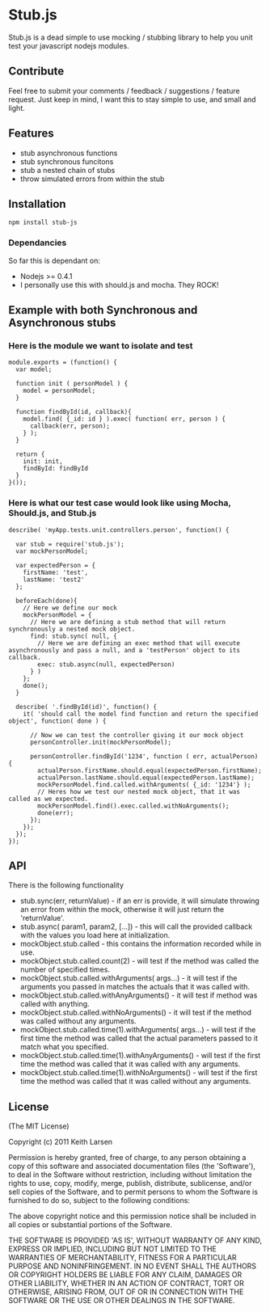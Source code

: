 Stub.js
=======

Stub.js is a dead simple to use mocking / stubbing library to help you unit test your javascript nodejs modules.

## Contribute

Feel free to submit your comments / feedback / suggestions / feature request.  Just keep in mind, I want this to stay simple to use, and small and light.

## Features

 * stub asynchronous functions
 * stub synchronous funcitons
 * stub a nested chain of stubs
 * throw simulated errors from within the stub
 
## Installation

    npm install stub-js

### Dependancies

So far this is dependant on:

  * Nodejs >= 0.4.1
  * I personally use this with should.js and mocha. They ROCK!

## Example with both Synchronous and Asynchronous stubs

### Here is the module we want to isolate and test

    module.exports = (function() {
      var model;
    
      function init ( personModel ) {
        model = personModel;
      }
    
      function findById(id, callback){
        model.find( {_id: id } ).exec( function( err, person ) {
          callback(err, person);
        } );
      }
    
      return {
        init: init,
        findById: findById
      }
    }());

### Here is what our test case would look like using Mocha, Should.js, and Stub.js

    describe( 'myApp.tests.unit.controllers.person', function() {
    
      var stub = require('stub.js');
      var mockPersonModel;
      
      var expectedPerson = {
        firstName: 'test',
        lastName: 'test2'
      };
    
      beforeEach(done){
        // Here we define our mock
        mockPersonModel = { 
          // Here we are defining a stub method that will return synchronously a nested mock object.
          find: stub.sync( null, { 
            // Here we are defining an exec method that will execute asynchronously and pass a null, and a 'testPerson' object to its callback.
            exec: stub.async(null, expectedPerson) 
          } )
        };
        done();
      }
    
      describe( '.findById(id)', function() {
        it( 'should call the model find function and return the specified object', function( done ) {
          
          // Now we can test the controller giving it our mock object
          personController.init(mockPersonModel);

          personController.findById('1234', function ( err, actualPerson) {
            actualPerson.firstName.should.equal(expectedPerson.firstName);
            actualPerson.lastName.should.equal(expectedPerson.lastName);
            mockPersonModel.find.called.withArguments( {_id: '1234'} );
            // Heres how we test our nested mock object, that it was called as we expected.
            mockPersonModel.find().exec.called.withNoArguments();
            done(err);
          });
        });
      });
    });

## API

There is the following functionality

  * stub.sync(err, returnValue) - if an err is provide, it will simulate throwing an error from within the mock, otherwise it will just return the 'returnValue'.
  * stub.async( param1, param2, […]) - this will call the provided callback with the values you load here at initialization.
  * mockObject.stub.called - this contains the information recorded while in use.
  * mockObject.stub.called.count(2) - will test if the method was called the number of specified times.
  * mockObject.stub.called.withArguments( args…) - it will test if the arguments you passed in matches the actuals that it was called with.
  * mockObject.stub.called.withAnyArguments() - it will test if method was called with anything.
  * mockObject.stub.called.withNoArguments() - it will test if the method was called without any arguments.
  * mockObject.stub.called.time(1).withArguments( args…) - will test if the first time the method was called that the actual parameters passed to it match what you specified.
  * mockObject.stub.called.time(1).withAnyArguments() - will test if the first time the method was called that it was called with any arguments.
  * mockObject.stub.called.time(1).withNoArguments() - will test if the first time the method was called that it was called without any arguments.

## License

(The MIT License)

Copyright (c) 2011 Keith Larsen

Permission is hereby granted, free of charge, to any person obtaining a copy of this software and associated documentation files (the 'Software'), to deal in the Software without restriction, including without limitation the rights to use, copy, modify, merge, publish, distribute, sublicense, and/or sell copies of the Software, and to permit persons to whom the Software is furnished to do so, subject to the following conditions:

The above copyright notice and this permission notice shall be included in all copies or substantial portions of the Software.

THE SOFTWARE IS PROVIDED 'AS IS', WITHOUT WARRANTY OF ANY KIND, EXPRESS OR IMPLIED, INCLUDING BUT NOT LIMITED TO THE WARRANTIES OF MERCHANTABILITY, FITNESS FOR A PARTICULAR PURPOSE AND NONINFRINGEMENT. IN NO EVENT SHALL THE AUTHORS OR COPYRIGHT HOLDERS BE LIABLE FOR ANY CLAIM, DAMAGES OR OTHER LIABILITY, WHETHER IN AN ACTION OF CONTRACT, TORT OR OTHERWISE, ARISING FROM, OUT OF OR IN CONNECTION WITH THE SOFTWARE OR THE USE OR OTHER DEALINGS IN THE SOFTWARE.